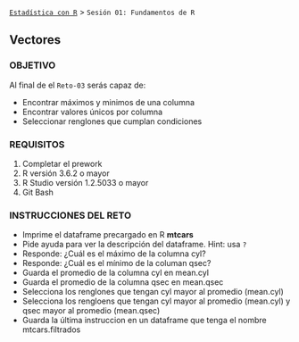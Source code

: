   [`Estadística con R`](../Readme.md) > `Sesión 01: Fundamentos de R` 

## Vectores

### OBJETIVO

Al final de el `Reto-03` serás capaz de:
- Encontrar máximos y minimos de una columna
- Encontrar valores únicos por columna
- Seleccionar renglones que cumplan condiciones

### REQUISITOS

1. Completar el prework
2. R versión 3.6.2 o mayor
3. R Studio versión 1.2.5033 o mayor 
4. Git Bash

### INSTRUCCIONES DEL RETO

- Imprime el dataframe precargado en R **mtcars**
- Pide ayuda para ver la descripción del dataframe. Hint: usa `?` 
- Responde: ¿Cuál es el máximo de la columna cyl?
- Responde: ¿Cuál es el mínimo de la columan qsec?
- Guarda el promedio de la columna cyl en mean.cyl
- Guarda el promedio de la columna qsec en mean.qsec
- Selecciona los renglones que tengan cyl mayor al promedio (mean.cyl)
- Selecciona los rengloens que tengan cyl mayor al promedio (mean.cyl) y qsec mayor al promedio (mean.qsec)
- Guarda la última instruccion en un dataframe que tenga el nombre mtcars.filtrados



